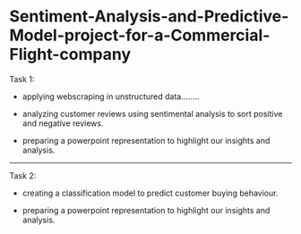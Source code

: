 # Sentiment-Analysis-and-Predictive-Model-project-for-a-Commercial-Flight-company


Task 1:

- applying webscraping in unstructured data........
  
- analyzing customer reviews using sentimental analysis to sort positive and negative reviews.

- preparing a powerpoint representation to highlight our insights and analysis.


------------------------------------------------------------------------------------------------------------------------

Task 2:

- creating a classification model to predict customer buying behaviour.

- preparing a powerpoint representation to highlight our insights and analysis.
